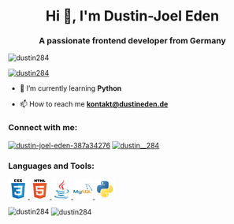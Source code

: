 <h1 align="center">Hi 👋, I'm Dustin-Joel Eden</h1>
<h3 align="center">A passionate frontend developer from Germany</h3>

<p align="left"> <img src="https://komarev.com/ghpvc/?username=dustin284&label=Profile%20views&color=0e75b6&style=flat" alt="dustin284" /> </p>

<p align="left"> <a href="https://github.com/ryo-ma/github-profile-trophy"><img src="https://github-profile-trophy.vercel.app/?username=dustin284" alt="dustin284" /></a> </p>

- 🌱 I’m currently learning **Python**

- 📫 How to reach me **kontakt@dustineden.de**

<h3 align="left">Connect with me:</h3>
<p align="left">
<a href="https://linkedin.com/in/dustin-joel-eden-387a34276" target="blank"><img align="center" src="https://raw.githubusercontent.com/rahuldkjain/github-profile-readme-generator/master/src/images/icons/Social/linked-in-alt.svg" alt="dustin-joel-eden-387a34276" height="30" width="40" /></a>
<a href="https://instagram.com/dustin__284" target="blank"><img align="center" src="https://raw.githubusercontent.com/rahuldkjain/github-profile-readme-generator/master/src/images/icons/Social/instagram.svg" alt="dustin__284" height="30" width="40" /></a>
</p>

<h3 align="left">Languages and Tools:</h3>
<p align="left"> <a href="https://www.w3schools.com/css/" target="_blank" rel="noreferrer"> <img src="https://raw.githubusercontent.com/devicons/devicon/master/icons/css3/css3-original-wordmark.svg" alt="css3" width="40" height="40"/> </a> <a href="https://www.w3.org/html/" target="_blank" rel="noreferrer"> <img src="https://raw.githubusercontent.com/devicons/devicon/master/icons/html5/html5-original-wordmark.svg" alt="html5" width="40" height="40"/> </a> <a href="https://www.java.com" target="_blank" rel="noreferrer"> <img src="https://raw.githubusercontent.com/devicons/devicon/master/icons/java/java-original.svg" alt="java" width="40" height="40"/> </a> <a href="https://www.mysql.com/" target="_blank" rel="noreferrer"> <img src="https://raw.githubusercontent.com/devicons/devicon/master/icons/mysql/mysql-original-wordmark.svg" alt="mysql" width="40" height="40"/> </a> <a href="https://www.python.org" target="_blank" rel="noreferrer"> <img src="https://raw.githubusercontent.com/devicons/devicon/master/icons/python/python-original.svg" alt="python" width="40" height="40"/> </a> </p>

<p><img align="left" src="https://github-readme-stats.vercel.app/api/top-langs?username=dustin284&show_icons=true&theme=dark&locale=en&layout=compact" alt="dustin284" /></p>

<p>&nbsp;<img align="center" src="https://github-readme-stats.vercel.app/api?username=dustin284&show_icons=true&theme=dark&hide_border=true&locale=de" alt="dustin284" /></p>

